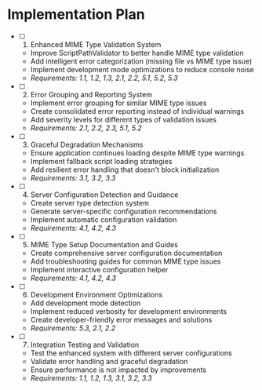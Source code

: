 # Implementation Plan

- [ ] 1. Enhanced MIME Type Validation System

  - Improve ScriptPathValidator to better handle MIME type validation
  - Add intelligent error categorization (missing file vs MIME type issue)
  - Implement development mode optimizations to reduce console noise
  - _Requirements: 1.1, 1.2, 1.3, 2.1, 2.2, 5.1, 5.2, 5.3_

- [ ] 2. Error Grouping and Reporting System

  - Implement error grouping for similar MIME type issues
  - Create consolidated error reporting instead of individual warnings
  - Add severity levels for different types of validation issues
  - _Requirements: 2.1, 2.2, 2.3, 5.1, 5.2_

- [ ] 3. Graceful Degradation Mechanisms

  - Ensure application continues loading despite MIME type warnings
  - Implement fallback script loading strategies
  - Add resilient error handling that doesn't block initialization
  - _Requirements: 3.1, 3.2, 3.3_

- [ ] 4. Server Configuration Detection and Guidance

  - Create server type detection system
  - Generate server-specific configuration recommendations
  - Implement automatic configuration validation
  - _Requirements: 4.1, 4.2, 4.3_

- [ ] 5. MIME Type Setup Documentation and Guides

  - Create comprehensive server configuration documentation
  - Add troubleshooting guides for common MIME type issues
  - Implement interactive configuration helper
  - _Requirements: 4.1, 4.2, 4.3_

- [ ] 6. Development Environment Optimizations

  - Add development mode detection
  - Implement reduced verbosity for development environments
  - Create developer-friendly error messages and solutions
  - _Requirements: 5.3, 2.1, 2.2_

- [ ] 7. Integration Testing and Validation
  - Test the enhanced system with different server configurations
  - Validate error handling and graceful degradation
  - Ensure performance is not impacted by improvements
  - _Requirements: 1.1, 1.2, 1.3, 3.1, 3.2, 3.3_
